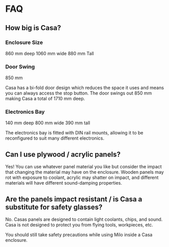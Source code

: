 # FAQ

## How big is Casa?
### Enclosure Size
860 mm deep
1060 mm wide
880 mm Tall 

### Door Swing
850 mm

Casa has a bi-fold door design which reduces the space it uses and means you can always access the stop button. The door swings out 850 mm making Casa a total of 1710 mm deep.

### Electronics Bay
140 mm deep
800 mm wide
390 mm tall

The electronics bay is fitted with DIN rail mounts, allowing it to be reconfigured to suit many different electronics.

## Can I use plywood / acrylic panels?
Yes! You can use whatever panel material you like but consider the impact that changing the material may have on the enclosure. Wooden panels may rot with exposure to coolant, acrylic may shatter on impact, and different materials will have different sound-damping properties. 

## Are the panels impact resistant / is Casa a substitute for safety glasses?
No. Casas panels are designed to contain light coolants, chips, and sound. Casa is not designed to protect you from flying tools, workpieces, etc.

You should still take safety precautions while using Milo inside a Casa enclosure.